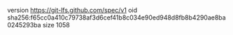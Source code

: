 version https://git-lfs.github.com/spec/v1
oid sha256:f65cc0a410c79738af3d6cef41b8c034e90ed948d8fb8b4290ae8ba0245293ba
size 1058
